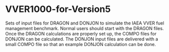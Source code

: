 # VVER1000-for-Version5

Sets of input files for DRAGON and DONJON to simulate the IAEA VVER fuel management benchmark. Normal users should start with the DRAGON files. Once the DRAGON calculations are properly set up, the COMPO files for DONJON can be calculated. The DONJON input files are delivered with a small COMPO file so that an example DONJON calculation can be done.
